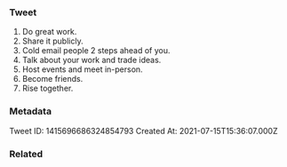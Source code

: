 ### Tweet
1. Do great work.
2. Share it publicly.
3. Cold email people 2 steps ahead of you.
4. Talk about your work and trade ideas.
5. Host events and meet in-person.
6. Become friends.
7. Rise together.

### Metadata
Tweet ID: 1415696686324854793
Created At: 2021-07-15T15:36:07.000Z

### Related

